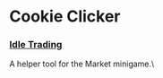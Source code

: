 # Cookie Clicker

### [Idle Trading](https://guildarf.github.io/CookieClicker/IdleTrading.js?v=1.10) 

A helper tool for the Market minigame.\